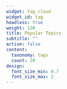 ```yaml
---
widget: tag_cloud
widget_id: tag
headless: true
weight: 120
title: Popular Topics
subtitle: ""
active: false
content:
  taxonomy: tags
  count: 20
design:
  font_size_min: 0.7
  font_size_max: 2
---
```

